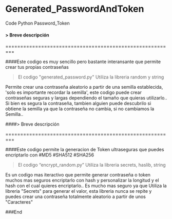 # Generated_PasswordAndToken
Code Python Password_Token


####  > Breve descripción 

=========================================================

####Este codigo es muy sencillo pero bastante interansante  que permite crear tus propias contraseñas


>  El codigo "generated_password.py"
> Utiliza la libreria random y string

 Permite crear una contraseña aleatorio a partir de una semilla establecida, 'solo es importante recordar la semilla', este codigo puede crear contraseñas seguras y largas dependiendo el tamaño que quieras utilizarlo..
Si bien es segura la contraseña, tambien alguien puede descubrilo si obtiene la semilla ya que la contraseña no cambia, si no cambiamos la Semilla..



####> Breve descripción 

=========================================================

####Este codigo permite la generacion de Token ultraseguras que puedes encriptarlo con #MD5 #SHA512 #SHA256

> El codigo “encrypt_random.py”
> Utiliza la libreria secrets, haslib, string

Es un codigo mas iteractivo que permite generar contraseña o token muchos mas seguros encriptarlo con hash y personalizar la longitud y el hash con el cual quieres encriptarlo..
Es mucho mas seguro ya que Utiliza la libreria "Secrets" para generar el valor, esta libreria nunca se repite y puedes crear una contraseña totalmente aleatorio a partir de unos "Caracteres"

###End
